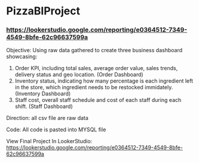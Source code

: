 # PizzaBIProject
### https://lookerstudio.google.com/reporting/e0364512-7349-4549-8bfe-62c96637599a

Objective:
Using raw data gathered to create three business dashboard showcasing:
1. Order KPI, including total sales, average order value, sales trends, delivery status and geo location. (Order Dashboard)
2. Inventory status, indicating how many percentage is each ingredient left in the store, which ingredient needs to be restocked immidately. (Inventory Dashboard)
3. Staff cost, overall staff schedule and cost of each staff during each shift. (Staff Dashboard)

Direction:
all csv file are raw data


Code:
All code is pasted into MYSQL file

View Final Project In LookerStudio:
https://lookerstudio.google.com/reporting/e0364512-7349-4549-8bfe-62c96637599a

